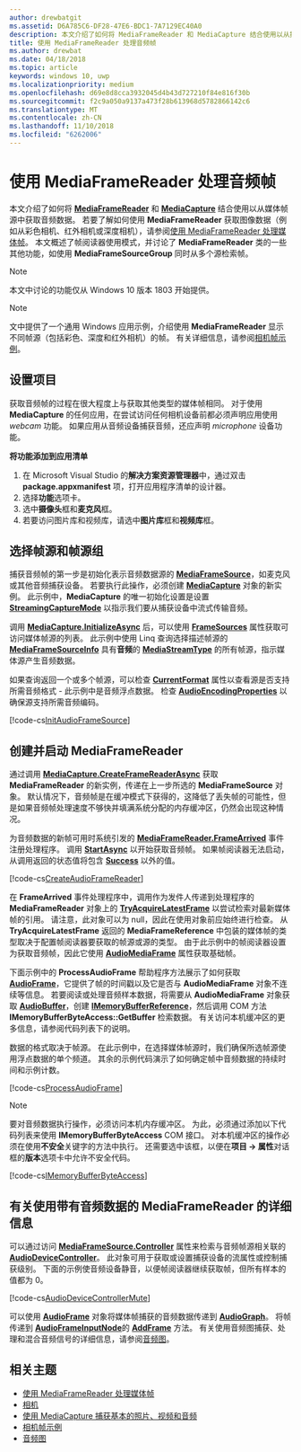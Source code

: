 ```yaml
---
author: drewbatgit
ms.assetid: D6A785C6-DF28-47E6-BDC1-7A7129EC40A0
description: 本文介绍了如何将 MediaFrameReader 和 MediaCapture 结合使用以从捕获源中获取包含音频数据的 AudioFrames。
title: 使用 MediaFrameReader 处理音频帧
ms.author: drewbat
ms.date: 04/18/2018
ms.topic: article
keywords: windows 10, uwp
ms.localizationpriority: medium
ms.openlocfilehash: d69e8d8cca3932045d4b43d727210f84e816f30b
ms.sourcegitcommit: f2c9a050a9137a473f28b613968d5782866142c6
ms.translationtype: MT
ms.contentlocale: zh-CN
ms.lasthandoff: 11/10/2018
ms.locfileid: "6262006"
---
```

# <a name="process-audio-frames-with-mediaframereader"></a>使用 MediaFrameReader 处理音频帧

本文介绍了如何将 [**MediaFrameReader**](https://msdn.microsoft.com/library/windows/apps/Windows.Media.Capture.Frames.MediaFrameReader) 和 [**MediaCapture**](https://msdn.microsoft.com/library/windows/apps/Windows.Media.Capture.MediaCapture) 结合使用以从媒体帧源中获取音频数据。 若要了解如何使用 **MediaFrameReader** 获取图像数据（例如从彩色相机、红外相机或深度相机），请参阅[使用 MediaFrameReader 处理媒体帧](process-media-frames-with-mediaframereader.md)。 本文概述了帧阅读器使用模式，并讨论了 **MediaFrameReader** 类的一些其他功能，如使用 **MediaFrameSourceGroup** 同时从多个源检索帧。 

> [!NOTE] 
> 本文中讨论的功能仅从 Windows 10 版本 1803 开始提供。

> [!NOTE] 
> 文中提供了一个通用 Windows 应用示例，介绍使用 **MediaFrameReader** 显示不同帧源（包括彩色、深度和红外相机）的帧。 有关详细信息，请参阅[相机帧示例](http://go.microsoft.com/fwlink/?LinkId=823230)。

## <a name="setting-up-your-project"></a>设置项目
获取音频帧的过程在很大程度上与获取其他类型的媒体帧相同。 对于使用 **MediaCapture** 的任何应用，在尝试访问任何相机设备前都必须声明应用使用 *webcam* 功能。 如果应用从音频设备捕获音频，还应声明 *microphone* 设备功能。 

**将功能添加到应用清单**

1.  在 Microsoft Visual Studio 的**解决方案资源管理器**中，通过双击 **package.appxmanifest** 项，打开应用程序清单的设计器。
2.  选择**功能**选项卡。
3.  选中**摄像头**框和**麦克风**框。
4.  若要访问图片库和视频库，请选中**图片库**框和**视频库**框。



## <a name="select-frame-sources-and-frame-source-groups"></a>选择帧源和帧源组

捕获音频帧的第一步是初始化表示音频数据源的 [**MediaFrameSource**](https://msdn.microsoft.com/library/windows/apps/Windows.Media.Capture.Frames.MediaFrameSource)，如麦克风或其他音频捕获设备。 若要执行此操作，必须创建 [**MediaCapture**](https://msdn.microsoft.com/library/windows/apps/Windows.Media.Capture.MediaCapture) 对象的新实例。 此示例中，**MediaCapture** 的唯一初始化设置是设置 [**StreamingCaptureMode**](https://docs.microsoft.com/uwp/api/windows.media.capture.mediacaptureinitializationsettings.streamingcapturemode) 以指示我们要从捕获设备中流式传输音频。 

调用 [**MediaCapture.InitializeAsync**](https://docs.microsoft.com/uwp/api/windows.media.capture.mediacapture.initializeasync) 后，可以使用 [**FrameSources**](https://docs.microsoft.com/uwp/api/windows.media.capture.mediacapture.framesources) 属性获取可访问媒体帧源的列表。 此示例中使用 Linq 查询选择描述帧源的 [**MediaFrameSourceInfo**](https://docs.microsoft.com/uwp/api/windows.media.capture.frames.mediaframesourceinfo) 具有**音频**的 [**MediaStreamType**](https://docs.microsoft.com/uwp/api/windows.media.capture.frames.mediaframesourceinfo.mediastreamtype) 的所有帧源，指示媒体源产生音频数据。

如果查询返回一个或多个帧源，可以检查 [**CurrentFormat**](https://docs.microsoft.com/uwp/api/windows.media.capture.frames.mediaframesource.currentformat) 属性以查看源是否支持所需音频格式 - 此示例中是音频浮点数据。 检查 [**AudioEncodingProperties**](https://docs.microsoft.com/uwp/api/windows.media.capture.frames.mediaframeformat.audioencodingproperties) 以确保源支持所需音频编码。

[!code-cs[InitAudioFrameSource](./code/Frames_Win10/Frames_Win10/MainPage.xaml.cs#SnippetInitAudioFrameSource)]

## <a name="create-and-start-the-mediaframereader"></a>创建并启动 MediaFrameReader

通过调用 [**MediaCapture.CreateFrameReaderAsync**](https://docs.microsoft.com/uwp/api/windows.media.capture.mediacapture.createframereaderasync#Windows_Media_Capture_MediaCapture_CreateFrameReaderAsync_Windows_Media_Capture_Frames_MediaFrameSource_) 获取 **MediaFrameReader** 的新实例，传递在上一步所选的 **MediaFrameSource** 对象。 默认情况下，音频帧是在缓冲模式下获得的，这降低了丢失帧的可能性，但是如果音频帧处理速度不够快并填满系统分配的内存缓冲区，仍然会出现这种情况。

为音频数据的新帧可用时系统引发的 [**MediaFrameReader.FrameArrived**](*https://docs.microsoft.com/uwp/api/windows.media.capture.frames.mediaframereader.framearrived) 事件注册处理程序。 调用 [**StartAsync**](https://docs.microsoft.com/uwp/api/windows.media.capture.frames.mediaframereader.startasync) 以开始获取音频帧。 如果帧阅读器无法启动，从调用返回的状态值将包含 [**Success**](https://docs.microsoft.com/uwp/api/windows.media.capture.frames.mediaframereaderstartstatus) 以外的值。

[!code-cs[CreateAudioFrameReader](./code/Frames_Win10/Frames_Win10/MainPage.xaml.cs#SnippetCreateAudioFrameReader)]

在 **FrameArrived** 事件处理程序中，调用作为发件人传递到处理程序的 **MediaFrameReader** 对象上的 [**TryAcquireLatestFrame**](https://docs.microsoft.com/uwp/api/windows.media.capture.frames.mediaframereader.tryacquirelatestframe) 以尝试检索对最新媒体帧的引用。 请注意，此对象可以为 null，因此在使用对象前应始终进行检查。 从 **TryAcquireLatestFrame** 返回的 **MediaFrameReference** 中包装的媒体帧的类型取决于配置帧阅读器要获取的帧源或源的类型。 由于此示例中的帧阅读器设置为获取音频帧，因此它使用 [**AudioMediaFrame**](https://docs.microsoft.com/uwp/api/windows.media.capture.frames.mediaframereference.audiomediaframe) 属性获取基础帧。 

下面示例中的 **ProcessAudioFrame** 帮助程序方法展示了如何获取 [**AudioFrame**](https://docs.microsoft.com/uwp/api/windows.media.audioframe)，它提供了帧的时间戳以及它是否与 **AudioMediaFrame** 对象不连续等信息。 若要阅读或处理音频样本数据，将需要从 **AudioMediaFrame** 对象获取 [**AudioBuffer**](https://docs.microsoft.com/uwp/api/windows.media.audiobuffer)，创建 [**IMemoryBufferReference**](https://docs.microsoft.com/uwp/api/windows.foundation.imemorybufferreference)，然后调用 COM 方法 **IMemoryBufferByteAccess::GetBuffer** 检索数据。 有关访问本机缓冲区的更多信息，请参阅代码列表下的说明。

数据的格式取决于帧源。 在此示例中，在选择媒体帧源时，我们确保所选帧源使用浮点数据的单个频道。 其余的示例代码演示了如何确定帧中音频数据的持续时间和示例计数。  

[!code-cs[ProcessAudioFrame](./code/Frames_Win10/Frames_Win10/MainPage.xaml.cs#SnippetProcessAudioFrame)]

> [!NOTE] 
> 要对音频数据执行操作，必须访问本机内存缓冲区。 为此，必须通过添加以下代码列表来使用 **IMemoryBufferByteAccess** COM 接口。 对本机缓冲区的操作必须在使用**不安全**关键字的方法中执行。 还需要选中该框，以便在**项目 -> 属性**对话框的**版本**选项卡中允许不安全代码。

[!code-cs[IMemoryBufferByteAccess](./code/Frames_Win10/Frames_Win10/FrameRenderer.cs#SnippetIMemoryBufferByteAccess)]

## <a name="additional-information-on-using-mediaframereader-with-audio-data"></a>有关使用带有音频数据的 MediaFrameReader 的详细信息

可以通过访问 [**MediaFrameSource.Controller**](https://docs.microsoft.com/uwp/api/windows.media.capture.frames.mediaframesource.controller) 属性来检索与音频帧源相关联的[**AudioDeviceController**](https://docs.microsoft.com/uwp/api/Windows.Media.Devices.AudioDeviceController)。 此对象可用于获取或设置捕获设备的流属性或控制捕获级别。 下面的示例使音频设备静音，以便帧阅读器继续获取帧，但所有样本的值都为 0。

[!code-cs[AudioDeviceControllerMute](./code/Frames_Win10/Frames_Win10/MainPage.xaml.cs#SnippetAudioDeviceControllerMute)]

可以使用 [**AudioFrame**](https://docs.microsoft.com/uwp/api/windows.media.audioframe) 对象将媒体帧捕获的音频数据传递到 [**AudioGraph**](https://docs.microsoft.com/uwp/api/windows.media.audio.audiograph)。 将帧传递到 [**AudioFrameInputNode**](https://docs.microsoft.com/en-us/uwp/api/windows.media.audio.audioframeinputnode)的 [**AddFrame**](https://docs.microsoft.com/uwp/api/windows.media.audio.audioframeinputnode.addframe) 方法。 有关使用音频图捕获、处理和混合音频信号的详细信息，请参阅[音频图](audio-graphs.md)。

## <a name="related-topics"></a>相关主题

* [使用 MediaFrameReader 处理媒体帧](process-media-frames-with-mediaframereader.md)
* [相机](camera.md)
* [使用 MediaCapture 捕获基本的照片、视频和音频](basic-photo-video-and-audio-capture-with-MediaCapture.md)
* [相机帧示例](http://go.microsoft.com/fwlink/?LinkId=823230)
* [音频图](audio-graphs.md)
 






